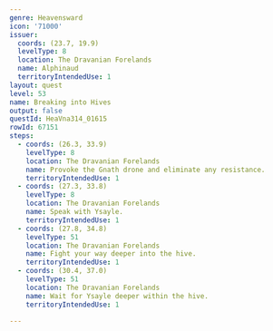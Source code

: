 ```yaml
---
genre: Heavensward
icon: '71000'
issuer:
  coords: (23.7, 19.9)
  levelType: 8
  location: The Dravanian Forelands
  name: Alphinaud
  territoryIntendedUse: 1
layout: quest
level: 53
name: Breaking into Hives
output: false
questId: HeaVna314_01615
rowId: 67151
steps:
  - coords: (26.3, 33.9)
    levelType: 8
    location: The Dravanian Forelands
    name: Provoke the Gnath drone and eliminate any resistance.
    territoryIntendedUse: 1
  - coords: (27.3, 33.8)
    levelType: 8
    location: The Dravanian Forelands
    name: Speak with Ysayle.
    territoryIntendedUse: 1
  - coords: (27.8, 34.8)
    levelType: 51
    location: The Dravanian Forelands
    name: Fight your way deeper into the hive.
    territoryIntendedUse: 1
  - coords: (30.4, 37.0)
    levelType: 51
    location: The Dravanian Forelands
    name: Wait for Ysayle deeper within the hive.
    territoryIntendedUse: 1

---
```

